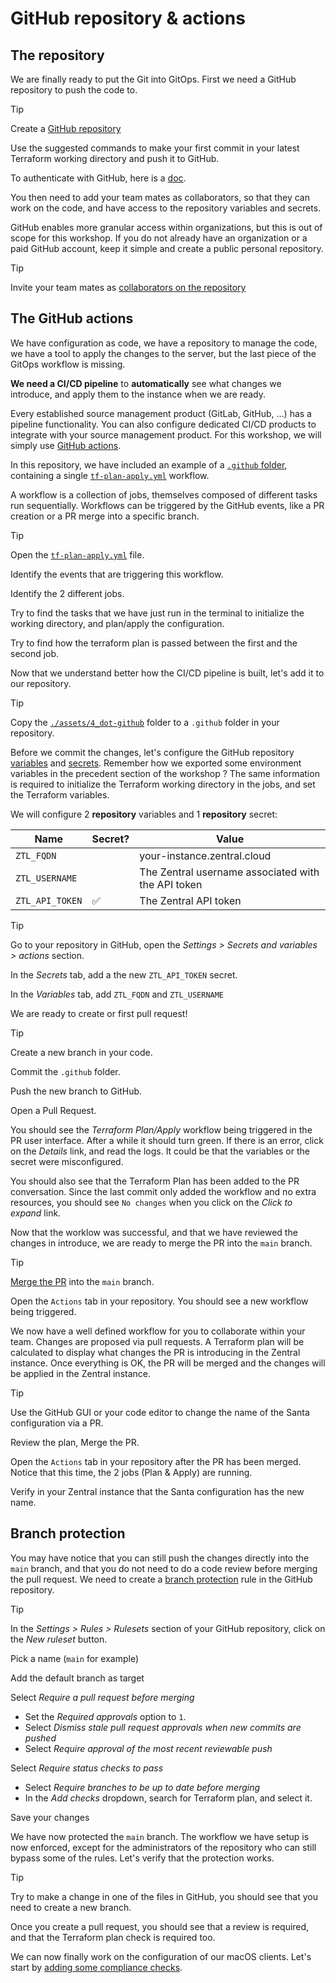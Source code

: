 # GitHub repository & actions

## The repository

We are finally ready to put the Git into GitOps. First we need a GitHub repository to push the code to.

> [!TIP]
>
> Create a [GitHub repository](https://docs.github.com/en/repositories/creating-and-managing-repositories/quickstart-for-repositories)
>
> Use the suggested commands to make your first commit in your latest Terraform working directory and push it to GitHub.
>
> To authenticate with GitHub, here is a [doc](https://docs.github.com/en/authentication/keeping-your-account-and-data-secure/about-authentication-to-github).

You then need to add your team mates as collaborators, so that they can work on the code, and have access to the repository variables and secrets.

GitHub enables more granular access within organizations, but this is out of scope for this workshop. If you do not already have an organization or a paid GitHub account, keep it simple and create a public personal repository.

> [!TIP]
>
> Invite your team mates as [collaborators on the repository](https://docs.github.com/en/account-and-profile/setting-up-and-managing-your-personal-account-on-github/managing-access-to-your-personal-repositories/inviting-collaborators-to-a-personal-repository#inviting-a-collaborator-to-a-personal-repository)


## The GitHub actions

We have configuration as code, we have a repository to manage the code, we have a tool to apply the changes to the server, but the last piece of the GitOps workflow is missing.

**We need a CI/CD pipeline** to **automatically** see what changes we introduce, and apply them to the instance when we are ready.

Every established source management product (GitLab, GitHub, …) has a pipeline functionality. You can also configure dedicated CI/CD products to integrate with your source management product. For this workshop, we will simply use [GitHub actions](https://docs.github.com/en/actions/learn-github-actions/understanding-github-actions#the-components-of-github-actions).

In this repository, we have included an example of a [`.github` folder](./assets/4_dot-github/), containing a single [`tf-plan-apply.yml`](./assets/4_dot-github/workflows/tf-plan-apply.yml) workflow.

A workflow is a collection of jobs, themselves composed of different tasks run sequentially. Workflows can be triggered by the GitHub events, like a PR creation or a PR merge into a specific branch.

> [!TIP]
> Open the [`tf-plan-apply.yml`](./assets/4_dot-github/workflows/tf-plan-apply.yml) file.
>
> Identify the events that are triggering this workflow.
>
> Identify the 2 different jobs.
>
> Try to find the tasks that we have just run in the terminal to initialize the working directory, and plan/apply the configuration.
>
> Try to find how the terraform plan is passed between the first and the second job.

Now that we understand better how the CI/CD pipeline is built, let's add it to our repository.

> [!TIP]
>  Copy the [`./assets/4_dot-github`](./assets/4_dot-github) folder to a `.github` folder in your repository.

Before we commit the changes, let's configure the GitHub repository [variables](https://docs.github.com/en/actions/learn-github-actions/variables) and [secrets](https://docs.github.com/en/actions/security-guides/using-secrets-in-github-actions). Remember how we exported some environment variables in the precedent section of the workshop ? The same information is required to initialize the Terraform working directory in the jobs, and set the Terraform variables.

We will configure 2 **repository** variables and 1 **repository** secret:

|Name|Secret?|Value|
|---|---|---|
|`ZTL_FQDN`||your-instance.zentral.cloud|
|`ZTL_USERNAME`||The Zentral username associated with the API token|
|`ZTL_API_TOKEN`|✅|The Zentral API token|

> [!TIP]
>  Go to your repository in GitHub, open the _Settings > Secrets and variables > actions_ section.
>
>  In the _Secrets_ tab, add a the new `ZTL_API_TOKEN` secret.
>
> In the _Variables_ tab, add `ZTL_FQDN` and `ZTL_USERNAME`

We are ready to create or first pull request!

> [!TIP]
> Create a new branch in your code.
>
> Commit the `.github` folder.
>
> Push the new branch to GitHub.
>
> Open a Pull Request.

You should see the _Terraform Plan/Apply_ workflow being triggered in the PR user interface. After a while it should turn green. If there is an error, click on the _Details_ link, and read the logs. It could be that the variables or the secret were misconfigured.

You should also see that the Terraform Plan has been added to the PR conversation. Since the last commit only added the workflow and no extra resources, you should see `No changes` when you click on the _Click to expand_ link.

Now that the worklow was successful, and that we have reviewed the changes in introduce, we are ready to merge the PR into the `main` branch.

> [!TIP]
> [Merge the PR](https://docs.github.com/en/pull-requests/collaborating-with-pull-requests/incorporating-changes-from-a-pull-request/merging-a-pull-request) into the `main` branch.
>
> Open the `Actions` tab in your repository. You should see a new workflow being triggered.

We now have a well defined workflow for you to collaborate within your team. Changes are proposed via pull requests. A Terraform plan will be calculated to display what changes the PR is introducing in the Zentral instance. Once everything is OK, the PR will be merged and the changes will be applied in the Zentral instance.

> [!TIP]
> Use the GitHub GUI or your code editor to change the name of the Santa configuration via a PR.
>
> Review the plan, Merge the PR.
>
> Open the `Actions` tab in your repository after the PR has been merged. Notice that this time, the 2 jobs (Plan & Apply) are running.
>
> Verify in your Zentral instance that the Santa configuration has the new name.

## Branch protection

You may have notice that you can still push the changes directly into the `main` branch, and that you do not need to do a code review before merging the pull request. We need to create a [branch protection](https://docs.github.com/en/repositories/configuring-branches-and-merges-in-your-repository/managing-protected-branches/managing-a-branch-protection-rule) rule in the GitHub repository.

> [!TIP]
> In the _Settings > Rules > Rulesets_ section of your GitHub repository, click on the _New ruleset_ button.
>
> Pick a name (`main` for example)
>
> Add the default branch as target
>
> Select _Require a pull request before merging_
>
> - Set the _Required approvals_ option to `1`.
> - Select _Dismiss stale pull request approvals when new commits are pushed_
> - Select _Require approval of the most recent reviewable push_
>
> Select _Require status checks to pass_
>
> - Select _Require branches to be up to date before merging_
> - In the _Add checks_ dropdown, search for Terraform plan, and select it.
>
> Save your changes

We have now protected the `main` branch. The workflow we have setup is now enforced, except for the administrators of the repository who can still bypass some of the rules. Let's verify that the protection works.


> [!TIP]
> Try to make a change in one of the files in GitHub, you should see that you need to create a new branch.
>
> Once you create a pull request, you should see that a review is required, and that the Terraform plan check is required too.

We can now finally work on the configuration of our macOS clients. Let's start by [adding some compliance checks](./5_mscp_compliance_checks.md).
